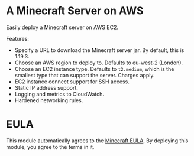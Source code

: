 # A Minecraft Server on AWS
Easily deploy a Minecraft server on AWS EC2.

Features:
- Specify a URL to download the Minecraft server jar. By default, this is 1.19.3.
- Choose an AWS region to deploy to. Defaults to eu-west-2 (London).
- Choose an EC2 instance type. Defaults to `t2.medium`, which is the smallest type that can support the server. Charges apply.
- EC2 instance connect support for SSH access.
- Static IP address support.
- Logging and metrics to CloudWatch.
- Hardened networking rules.

# EULA
This module automatically agrees to the [Minecraft EULA](https://www.minecraft.net/en-us/eula). By deploying this module, you agree to the terms in it.
